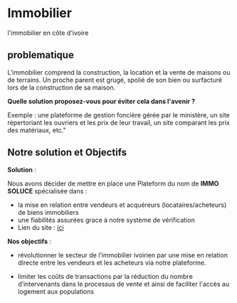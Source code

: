 # Immobilier

l'immobilier en côte d'ivoire

## problematique 

L'immobilier comprend la construction, la location et la vente de maisons ou de terrains.
Un proche parent est grugé, spolié de son bien ou surfacturé lors de la construction de sa maison.

**Quelle solution proposez-vous pour éviter cela dans l'avenir ?**

Exemple : une plateforme de gestion foncière gérée par le ministère, un site répertoriant les ouvriers et les prix de leur travail, un site comparant les prix des matériaux, etc."

## Notre solution et Objectifs

**Solution** : 

Nous avons décider de mettre en place une Plateform du nom de **IMMO SOLUCE** spécialisée dans :
* la mise en relation entre vendeurs et acquéreurs (locataires/acheteurs) de biens immobiliers
* une fiabilités assurées grace à notre système de vérification
* Lien du site : [ici](https://immobilier-0.web.app/maison)

**Nos objectifs** :

* révolutionner le secteur de l’immobilier ivoirien par une mise en relation directe entre les vendeurs et les acheteurs via notre plateforme.

* limiter les coûts de transactions par la réduction du nombre d’intervenants dans le processus de vente et ainsi de faciliter l'accès au logement aux populations

